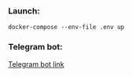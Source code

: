 ### Launch:
```
docker-compose --env-file .env up 
```

### Telegram bot:
[Telegram bot link](t.me/TestProblemTaskBot)

